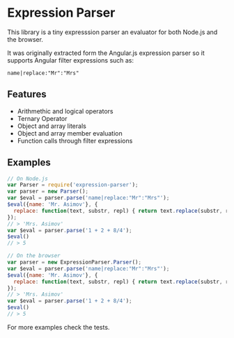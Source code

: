 Expression Parser
=================

This library is a tiny expresssion parser an evaluator for both Node.js and the browser.

It was originally extracted form the Angular.js expression parser so it supports Angular filter expressions such as:

```
name|replace:"Mr":"Mrs"
```

Features
--------

- Arithmethic and logical operators
- Ternary Operator
- Object and array literals
- Object and array member evaluation
- Function calls through filter expressions

Examples
--------
```js
// On Node.js
var Parser = require('expression-parser');
var parser = new Parser();
var $eval = parser.parse('name|replace:"Mr":"Mrs"');
$eval({name: 'Mr. Asimov'}, {
  replace: function(text, substr, repl) { return text.replace(substr, repl); }
});
// > 'Mrs. Asimov'
var $eval = parser.parse('1 + 2 + 8/4');
$eval()
// > 5
```

```js
// On the browser
var parser = new ExpressionParser.Parser();
var $eval = parser.parse('name|replace:"Mr":"Mrs"');
$eval({name: 'Mr. Asimov'}, {
  replace: function(text, substr, repl) { return text.replace(substr, repl); }
});
// > 'Mrs. Asimov'
var $eval = parser.parse('1 + 2 + 8/4');
$eval()
// > 5
```
For more examples check the tests.


